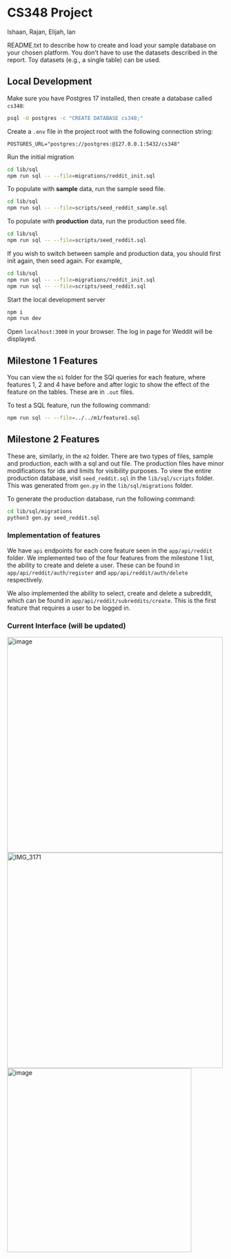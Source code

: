 # CS348 Project

Ishaan, Rajan, Elijah, Ian

README.txt to describe how to create and load your sample database on your chosen platform.
You don’t have to use the datasets described in the report. Toy datasets (e.g., a single table) can
be used.

## Local Development

Make sure you have Postgres 17 installed, then create a database called `cs348`:

```bash
psql -U postgres -c "CREATE DATABASE cs348;"
```

Create a `.env` file in the project root with the following connection string:

```
POSTGRES_URL="postgres://postgres:@127.0.0.1:5432/cs348"
```

Run the initial migration

```bash
cd lib/sql
npm run sql -- --file=migrations/reddit_init.sql
```

To populate with **sample** data, run the sample seed file.

```bash
cd lib/sql
npm run sql -- --file=scripts/seed_reddit_sample.sql
```

To populate with **production** data, run the production seed file.

```bash
cd lib/sql
npm run sql -- --file=scripts/seed_reddit.sql
```

If you wish to switch between sample and production data, you should first init again, then seed again. For example,

```bash
cd lib/sql
npm run sql -- --file=migrations/reddit_init.sql
npm run sql -- --file=scripts/seed_reddit.sql
```

Start the local development server

```bash
npm i
npm run dev
```

Open `localhost:3000` in your browser. The log in page for Weddit will be displayed.

## Milestone 1 Features

You can view the `m1` folder for the SQl queries for each feature, where features 1, 2 and 4 have before and after logic to show the effect of the feature on the tables. These are in `.out` files.

To test a SQL feature, run the following command:

```bash
npm run sql -- --file=../../m1/feature1.sql
```

## Milestone 2 Features

These are, similarly, in the `m2` folder. There are two types of files, sample and production, each with a sql and out file. The production files have minor modifications for ids and limits for visibility purposes. To view the entire production database, visit `seed_reddit.sql` in the `lib/sql/scripts` folder. This was generated from `gen.py` in the `lib/sql/migrations` folder.

To generate the production database, run the following command:

```bash
cd lib/sql/migrations
python3 gen.py seed_reddit.sql
```

### Implementation of features

We have `api` endpoints for each core feature seen in the `app/api/reddit` folder. We implemented two of the four features from the milestone 1 list, the ability to create and delete a user. These can be found in `app/api/reddit/auth/register` and `app/api/reddit/auth/delete` respectively.

We also implemented the ability to select, create and delete a subreddit, which can be found in `app/api/reddit/subreddits/create`. This is the first feature that requires a user to be logged in.

### Current Interface (will be updated)

<img width="500" alt="image" src="https://github.com/user-attachments/assets/bc916cbd-f0c2-44b1-bbc3-17e6d030b1ae" />
<img width="500" alt="IMG_3171" src="https://github.com/user-attachments/assets/96546c7a-4013-4c49-8bab-abbda453ac1a" />
<img width="427" alt="image" src="https://github.com/user-attachments/assets/27e71d5a-06ea-47b2-943f-777cdded2792" />
